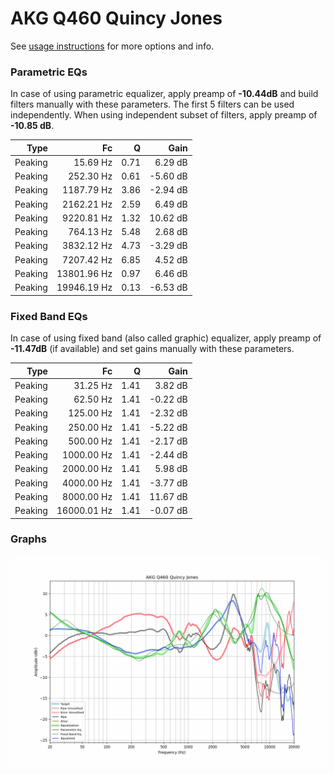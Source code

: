 # AKG Q460 Quincy Jones
See [usage instructions](https://github.com/jaakkopasanen/AutoEq#usage) for more options and info.

### Parametric EQs
In case of using parametric equalizer, apply preamp of **-10.44dB** and build filters manually
with these parameters. The first 5 filters can be used independently.
When using independent subset of filters, apply preamp of **-10.85 dB**.

| Type    | Fc          |    Q | Gain     |
|--------:|------------:|-----:|---------:|
| Peaking | 15.69 Hz    | 0.71 | 6.29 dB  |
| Peaking | 252.30 Hz   | 0.61 | -5.60 dB |
| Peaking | 1187.79 Hz  | 3.86 | -2.94 dB |
| Peaking | 2162.21 Hz  | 2.59 | 6.49 dB  |
| Peaking | 9220.81 Hz  | 1.32 | 10.62 dB |
| Peaking | 764.13 Hz   | 5.48 | 2.68 dB  |
| Peaking | 3832.12 Hz  | 4.73 | -3.29 dB |
| Peaking | 7207.42 Hz  | 6.85 | 4.52 dB  |
| Peaking | 13801.96 Hz | 0.97 | 6.46 dB  |
| Peaking | 19946.19 Hz | 0.13 | -6.53 dB |

### Fixed Band EQs
In case of using fixed band (also called graphic) equalizer, apply preamp of **-11.47dB**
(if available) and set gains manually with these parameters.

| Type    | Fc          |    Q | Gain     |
|--------:|------------:|-----:|---------:|
| Peaking | 31.25 Hz    | 1.41 | 3.82 dB  |
| Peaking | 62.50 Hz    | 1.41 | -0.22 dB |
| Peaking | 125.00 Hz   | 1.41 | -2.32 dB |
| Peaking | 250.00 Hz   | 1.41 | -5.22 dB |
| Peaking | 500.00 Hz   | 1.41 | -2.17 dB |
| Peaking | 1000.00 Hz  | 1.41 | -2.44 dB |
| Peaking | 2000.00 Hz  | 1.41 | 5.98 dB  |
| Peaking | 4000.00 Hz  | 1.41 | -3.77 dB |
| Peaking | 8000.00 Hz  | 1.41 | 11.67 dB |
| Peaking | 16000.01 Hz | 1.41 | -0.07 dB |

### Graphs
![](./AKG%20Q460%20Quincy%20Jones.png)